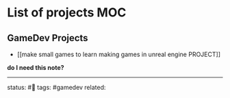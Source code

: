 # List of projects MOC

## GameDev Projects
 - [[make small games to learn making games in unreal engine PROJECT]]

**do I need this note?**

---
status: #🌱
tags: #gamedev 
related: 